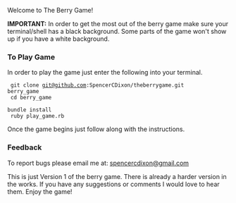 Welcome to The Berry Game!

**IMPORTANT:** In order to get the most out of the berry game make sure your terminal/shell has
a black background.  Some parts of the game won't show up if you have a white background.

### To Play Game
In order to play the game just enter the following into your terminal.

<code> git clone git@github.com:SpencerCDixon/theberrygame.git berry_game </code> <br />
<code> cd berry_game </code><br />
<code> bundle install </code><br />
<code> ruby play_game.rb</code><br />

Once the game begins just follow along with the instructions.

### Feedback

To report bugs please email me at: spencercdixon@gmail.com

This is just Version 1 of the berry game.  There is already a harder version in the works.
If you have any suggestions or comments I would love to hear them.  Enjoy the game!
